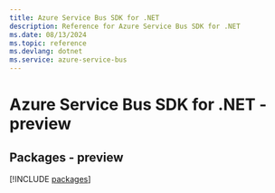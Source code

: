 ```yaml
---
title: Azure Service Bus SDK for .NET
description: Reference for Azure Service Bus SDK for .NET
ms.date: 08/13/2024
ms.topic: reference
ms.devlang: dotnet
ms.service: azure-service-bus
---
```

# Azure Service Bus SDK for .NET - preview
## Packages - preview
[!INCLUDE [packages](service-bus-index.md)]